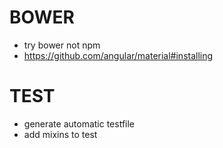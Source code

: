# BOWER
* try bower not npm
* https://github.com/angular/material#installing

# TEST
* generate automatic testfile
* add mixins to test